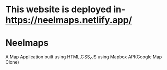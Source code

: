 # This website is deployed in-https://neelmaps.netlify.app/

# Neelmaps
A Map Application built using HTML,CSS,JS using Mapbox API(Google Map Clone)
